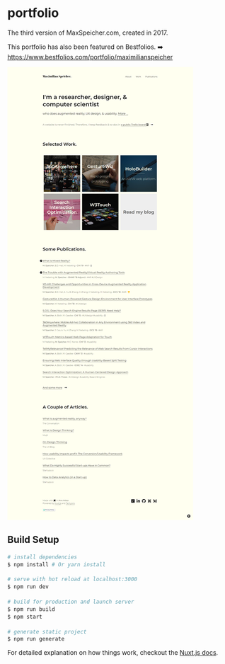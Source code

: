# portfolio

The third version of MaxSpeicher.com, created in 2017.

This portfolio has also been featured on Bestfolios. :arrow_right: https://www.bestfolios.com/portfolio/maximilianspeicher

![Screenshot of V3 of my personal website](screencapture-maxspeicher-2020-10-18-14_01_25.png)

## Build Setup

``` bash
# install dependencies
$ npm install # Or yarn install

# serve with hot reload at localhost:3000
$ npm run dev

# build for production and launch server
$ npm run build
$ npm start

# generate static project
$ npm run generate
```

For detailed explanation on how things work, checkout the [Nuxt.js docs](https://github.com/nuxt/nuxt.js).
